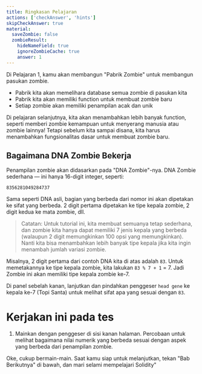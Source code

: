 ```yaml
---
title: Ringkasan Pelajaran
actions: ['checkAnswer', 'hints']
skipCheckAnswer: true
material:
  saveZombie: false
  zombieResult:
    hideNameField: true
    ignoreZombieCache: true
    answer: 1
---
```


Di Pelajaran 1, kamu akan membangun "Pabrik Zombie" untuk membangun pasukan zombie.

* Pabrik kita akan memelihara database semua zombie di pasukan kita
* Pabrik kita akan memiliki function untuk membuat zombie baru
* Setiap zombie akan memiliki penampilan acak dan unik

Di pelajaran selanjutnya, kita akan menambahkan lebih banyak function, seperti memberi zombie kemampuan untuk menyerang manusia atau zombie lainnya! Tetapi sebelum kita sampai disana, kita harus menambahkan fungsionalitas dasar untuk membuat zombie baru.

## Bagaimana DNA Zombie Bekerja

Penampilan zombie akan didasarkan pada "DNA Zombie"-nya. DNA Zombie sederhana — ini hanya 16-digit integer, seperti:

```
8356281049284737
```

Sama seperti DNA asli, bagian yang berbeda dari nomor ini akan dipetakan ke sifat yang berbeda. 2 digit pertama dipetakan ke tipe kepala zombie, 2 digit kedua ke mata zombie, dll.

> Catatan: Untuk tutorial ini, kita membuat semuanya tetap sederhana, dan zombie kita hanya dapat memiliki 7 jenis kepala yang berbeda (walaupun 2 digit memungkinkan 100 opsi yang memungkinkan). Nanti kita bisa menambahkan lebih banyak tipe kepala jika kita ingin menambah jumlah variasi zombie.

Misalnya, 2 digit pertama dari contoh DNA kita di atas adalah `83`. Untuk memetakannya ke tipe kepala zombie, kita lakukan `83 % 7 + 1` = 7. Jadi Zombie ini akan memiliki tipe kepala zombie ke-7. 

Di panel sebelah kanan, lanjutkan dan pindahkan penggeser `head gene` ke kepala ke-7 (Topi Santa) untuk melihat sifat apa yang sesuai dengan `83`.

# Kerjakan ini pada tes

1. Mainkan dengan penggeser di sisi kanan halaman. Percobaan untuk melihat bagaimana nilai numerik yang berbeda sesuai dengan aspek yang berbeda dari penampilan zombie.

Oke, cukup bermain-main. Saat kamu siap untuk melanjutkan, tekan "Bab Berikutnya" di bawah, dan mari selami mempelajari Solidity"

